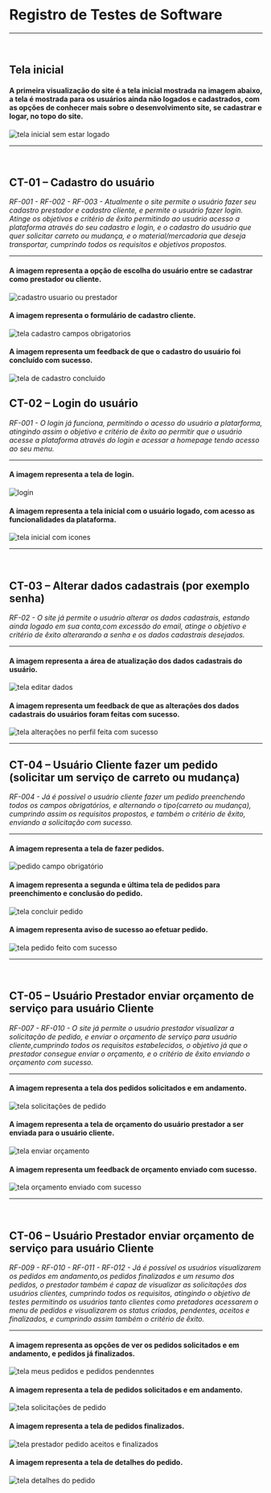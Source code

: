# Registro de Testes de Software
<hr />
<br>

## Tela inicial
#### A primeira visualização do site é a tela inicial mostrada na imagem abaixo, a  tela é mostrada para os usuários ainda não logados e cadastrados, com as opções de conhecer mais sobre o desenvolvimento site, se cadastrar e logar, no topo do site. 

![tela inicial sem estar logado](https://user-images.githubusercontent.com/91202959/175394063-2d86139b-77c1-4197-bdc6-13af2ba37137.png)

<hr />
<br>

## CT-01 – Cadastro do usuário
*RF-001 - RF-002 - RF-003 - Atualmente o site permite o usuário fazer seu cadastro prestador e cadastro cliente, e permite o usuário fazer login. Atinge os objetivos e critério de êxito permitindo ao usuário acesso a plataforma através do seu cadastro e login, e o cadastro do usuário que quer solicitar carreto ou mudança, e o material/mercadoria que deseja transportar, cumprindo todos os requisitos e objetivos propostos.*
<hr />

#### A imagem representa a opção de escolha do usuário entre se  cadastrar como prestador ou cliente.

![cadastro usuario ou prestador](https://user-images.githubusercontent.com/91202959/174340239-c3500fa4-ff8d-4258-b438-30e84ee2beee.png)
<br>

####  A imagem representa o formulário de cadastro cliente.
![tela cadastro campos obrigatorios](https://user-images.githubusercontent.com/91202959/175394425-757b9fc5-e1ae-4f2c-b5ca-4eaa015ca05d.png)
<br>


#### A imagem representa um feedback de que o cadastro do usuário foi concluído com sucesso.
![tela de cadastro concluido](https://user-images.githubusercontent.com/91202959/174343926-30654391-2f18-4012-a505-1c9eb2f2b341.png)
<br>



## CT-02 – Login do usuário
*RF-001 - O login já funciona, permitindo o acesso do usuário a platarforma, atingindo assim o objetivo e critério de êxito ao permitir que o usuário  acesse a plataforma através do login e acessar a homepage tendo acesso ao seu menu.*
<hr />

#### A imagem representa a tela de login.
![login](https://user-images.githubusercontent.com/91202959/175394828-bebd84a2-2785-48bb-a75d-54b0d4c03d30.png)
<br>

#### A imagem representa a tela inicial com o usuário logado, com acesso as funcionalidades da plataforma.
![tela inicial com icones](https://user-images.githubusercontent.com/91202959/175395000-d81e8b2a-1a9e-4d43-898b-1cc4dcd6a191.png)
<br>


<hr />
<br>

## CT-03 – Alterar dados cadastrais (por exemplo senha)
*RF-02 - O site já permite o usuário alterar os dados cadastrais, estando ainda logado em sua conta,com excessão do email, atinge o objetivo e critério de êxito  alterarando a senha e os dados cadastrais desejados.*
<hr />

#### A imagem representa a área de atualização dos dados cadastrais do usuário.
![tela editar dados](https://user-images.githubusercontent.com/91202959/174352092-79212acc-e1cd-4889-ac3a-9bdfbaa48fde.png)
<br>

#### A imagem representa um feedback de que as alterações dos dados cadastrais do usuários foram feitas com sucesso.
![tela alterações no perfil feita com sucesso](https://user-images.githubusercontent.com/91202959/174352353-f5e7ade4-5dc5-4227-b7e0-5aa3ad274a22.png)

<hr />

## CT-04 – Usuário Cliente fazer um pedido (solicitar um serviço de carreto ou mudança)
*RF-004 - Já é possível o usuário cliente fazer um pedido preenchendo todos os campos obrigatórios, e alternando o tipo(carreto ou mudança), cumprindo assim os requisitos propostos, e também o critério de êxito, enviando a solicitação com sucesso.*
<hr />

#### A imagem representa a tela de fazer pedidos.
![pedido campo obrigatório](https://user-images.githubusercontent.com/91202959/175395427-11b53ca5-693d-4197-87ab-9cc77bf524c2.png)
<br>

#### A imagem representa a segunda e última tela de pedidos para preenchimento e conclusão do pedido.
![tela concluir pedido](https://user-images.githubusercontent.com/91202959/174349854-dda3c29f-d2f1-4b0c-886a-a9c2e6ebfeaf.png)
<br>

#### A imagem representa aviso de sucesso ao efetuar pedido.
![tela pedido feito com sucesso](https://user-images.githubusercontent.com/91202959/174349947-c827fa10-50a3-4b9c-a9bd-339c77b7283f.png)
<hr />
<br>



## CT-05 – Usuário Prestador enviar orçamento de serviço para usuário Cliente
*RF-007 - RF-010 - O site já permite o usuário prestador visualizar a solicitação de pedido, e enviar o orçamento de serviço para  usuário cliente,cumprindo todos os requisitos estabelecidos, o objetivo já que o prestador consegue enviar o orçamento, e o critério de êxito enviando o orçamento com sucesso.*
<hr />

#### A imagem representa a tela  dos pedidos solicitados e em andamento.
![tela solicitações de pedido](https://user-images.githubusercontent.com/91202959/174652048-b2459d11-aa20-4bcb-8413-7890a3fd24a9.png)
<br>

#### A imagem representa a tela de orçamento do usuário prestador a ser enviada para o usuário cliente.
![tela enviar orçamento](https://user-images.githubusercontent.com/91202959/174651952-77707d80-8e87-470a-99b4-cfb7158b7642.png)
<br>

#### A imagem representa um feedback de orçamento enviado com sucesso.
![tela orçamento enviado com sucesso](https://user-images.githubusercontent.com/91202959/174657254-ee5c13c2-26e1-4add-8dd4-05ce80300fa1.png)

<hr />
<br>

## CT-06 – Usuário Prestador enviar orçamento de serviço para usuário Cliente
*RF-009 - RF-010 - RF-011 - RF-012 - Já é possível os usuários visualizarem os pedidos em andamento,os pedidos finalizados e um resumo dos pedidos, o prestador também é capaz de visualizar as solicitações dos usuários clientes, cumprindo todos os requisitos, atingindo  o objetivo de testes permitindo os usuários tanto clientes como pretadores acessarem o menu de pedidos e visualizarem os status criados, pendentes, aceitos e finalizados, e cumprindo assim também  o critério de êxito.*
<hr />


#### A imagem representa as opções de ver os  pedidos solicitados e em andamento, e pedidos já finalizados.
![tela meus pedidos e pedidos pendenntes](https://user-images.githubusercontent.com/91202959/174655188-c384d0fa-1b32-4ac2-ad83-5d97a4dabdca.png)
<br>

#### A imagem representa a tela de pedidos solicitados e em andamento.
![tela solicitações de pedido](https://user-images.githubusercontent.com/91202959/174652455-dc028a46-d77a-4c4e-a9b7-123b9681c99d.png)
<br>

#### A imagem representa a tela de pedidos finalizados.
![tela prestador pedido aceitos e finalizados](https://user-images.githubusercontent.com/91202959/174652568-a87b86c6-da9c-47e1-b83e-1b8d1aa0f2c6.png)
<br>

#### A imagem representa a tela de detalhes do pedido.
![tela detalhes do pedido](https://user-images.githubusercontent.com/91202959/174653581-dd6151e1-755c-4ff3-9d76-49d8868f232f.png)


